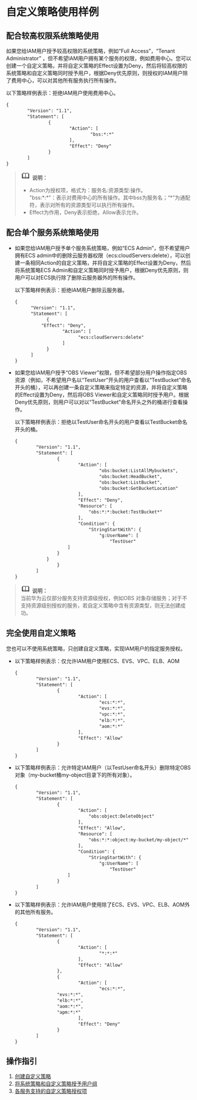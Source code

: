 # 自定义策略使用样例<a name="iam_01_0600"></a>

## 配合较高权限系统策略使用<a name="section15592112412349"></a>

如果您给IAM用户授予较高权限的系统策略，例如“Full Access”，“Tenant Administrator”  ，但不希望IAM用户拥有某个服务的权限，例如费用中心。您可以创建一个自定义策略，并将自定义策略的Effect设置为Deny，然后将较高权限的系统策略和自定义策略同时授予用户，根据Deny优先原则，则授权的IAM用户除了费用中心，可以对其他所有服务执行所有操作。

以下策略样例表示：拒绝IAM用户使用费用中心。

```
{
        "Version": "1.1",
        "Statement": [
                {
                        "Action": [
                                "bss:*:*"
                        ],
                        "Effect": "Deny"
                }
        ]
}
```

>![](public_sys-resources/icon-note.gif) **说明：**   
>-   Action为授权项，格式为：服务名:资源类型:操作。  
>    "bss:\*:\*"：表示对费用中心的所有操作。其中bss为服务名；“\*”为通配符，表示对所有的资源类型可以执行所有操作。  
>-   Effect为作用，Deny表示拒绝，Allow表示允许。  

## 配合单个服务系统策略使用<a name="section4909161110351"></a>

-   如果您给IAM用户授予单个服务系统策略，例如“ECS Admin”，但不希望用户拥有ECS admin中的删除云服务器权限（ecs:cloudServers:delete），可以创建一条相同Action的自定义策略，并将自定义策略的Effect设置为Deny，然后将系统策略ECS Admin和自定义策略同时授予用户，根据Deny优先原则，则用户可以对ECS执行除了删除云服务器外的所有操作。

    以下策略样例表示：拒绝IAM用户删除云服务器。

    ```
    {
          "Version": "1.1",
          "Statement": [
                {
    		  "Effect": "Deny",
                      "Action": [
                            "ecs:cloudServers:delete"
                      ]
                }
          ]
    }
    ```


-   如果您给IAM用户授予“OBS Viewer”权限，但不希望部分用户操作指定OBS资源（例如，不希望用户名以“TestUser”开头的用户查看以“TestBucket”命名开头的桶），可以再创建一条自定义策略来指定特定的资源，并将自定义策略的Effect设置为Deny，然后将OBS Viewer和自定义策略同时授予用户。根据Deny优先原则，则用户可以对以“TestBucket”命名开头之外的桶进行查看操作。

    以下策略样例表示：拒绝以TestUser命名开头的用户查看以TestBucket命名开头的桶。

    ```
    {
            "Version": "1.1",
            "Statement": [
                    {
                            "Action": [
                                    "obs:bucket:ListAllMybuckets",
                                    "obs:bucket:HeadBucket",
                                    "obs:bucket:ListBucket",
                                    "obs:bucket:GetBucketLocation"
                            ],
                            "Effect": "Deny",
                            "Resource": [
                                "obs:*:*:bucket:TestBucket*"
                            ],
                            "Condition": {
                                "StringStartWith": {
                                    "g:UserName": [
                                        "TestUser"
                        ]
                    }
                }
                    }
            ]
    }
    ```


>![](public_sys-resources/icon-note.gif) **说明：**   
>当前华为云仅部分服务支持资源级授权，例如OBS 对象存储服务；对于不支持资源级别授权的服务，若自定义策略中含有资源类型，则无法创建成功。  

## 完全使用自定义策略<a name="section2134539104220"></a>

您也可以不使用系统策略，只创建自定义策略，实现IAM用户的指定服务授权。

-   以下策略样例表示：仅允许IAM用户使用ECS、EVS、VPC、ELB、AOM

    ```
    {
            "Version": "1.1",
            "Statement": [
                    {
                            "Action": [
                                    "ecs:*:*",
                                    "evs:*:*",
                                    "vpc:*:*",
                                    "elb:*:*"，
                                    "aom:*:*"
                            ],
                            "Effect": "Allow"
                    }
            ]
    }
    ```


-   以下策略样例表示：允许特定IAM用户（以TestUser命名开头）删除特定OBS对象（my-bucket桶my-object目录下的所有对象）。

    ```
    {
            "Version": "1.1",
            "Statement": [
                    {
                            "Action": [
                                "obs:object:DeleteObject"
                            ],
                            "Effect": "Allow",
                            "Resource": [
                                "obs:*:*:object:my-bucket/my-object/*"
                            ],
                            "Condition": {
                                "StringStartWith": {
                                    "g:UserName": [
                                        "TestUser"
                        ]
                    }
            ]
    }
    ```

-   以下策略样例表示：允许IAM用户使用除了ECS、EVS、VPC、ELB、AOM外的其他所有服务。

    ```
    {
            "Version": "1.1",
            "Statement": [
                    {
                            "Action": [
                                    "*:*:*"
                            ],
                            "Effect": "Allow"
                    },
                    {
                            "Action": [
                                    "ecs:*:*",
    				"evs:*:*", 
    				"elb:*:*", 
    				"aom:*:*", 
    				"apm:*:*"
                            ],
                            "Effect": "Deny"
                    }
            ]
    }
    ```


## 操作指引<a name="section14426032164610"></a>

1.  [创建自定义策略](自定义策略.md)
2.  [将系统策略和自定义策略授予用户组](创建用户组并授权.md)
3.  [各服务支持的自定义策略授权项](https://support.huaweicloud.com/usermanual-permissions/zh-cn_topic_0063498930.html)

